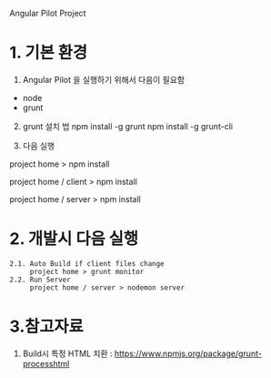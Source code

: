 Angular Pilot Project
# 1. 기본 환경
1. Angular Pilot 을 실행하기 위해서 다음이 필요함
  - node
  - grunt
  
2. grunt 설치 법
npm install -g grunt
npm install -g grunt-cli


3. 다음 실행

  project home > npm install

  project home / client > npm install

  project home / server > npm install


# 2. 개발시 다음 실행
    2.1. Auto Build if client files change
         project home > grunt monitor
    2.2. Run Server
         project home / server > nodemon server


# 3.참고자료

1. Build시 특정 HTML 치환 : https://www.npmjs.org/package/grunt-processhtml
